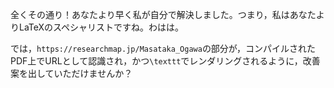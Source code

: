 全くその通り！あなたより早く私が自分で解決しました。つまり，私はあなたよりLaTeXのスペシャリストですね。わはは。

では，`https://researchmap.jp/Masataka_Ogawa`の部分が，コンパイルされたPDF上でURLとして認識され，かつ`\texttt`でレンダリングされるように，改善案を出していただけませんか？